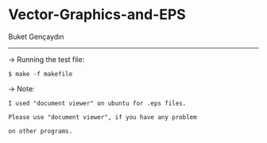 # Vector-Graphics-and-EPS


Buket Gençaydın

--------------------------
-> Running the test file: 

	$ make -f makefile

-> Note: 

	I used "document viewer" on ubuntu for .eps files. 
  
	Please use "document viewer", if you have any problem 
  
	on other programs.
